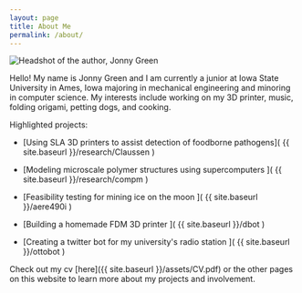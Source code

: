 ```yaml
---
layout: page
title: About Me
permalink: /about/
---
```


![Headshot of the author, Jonny Green](/assets/headshot.JPG "Check me out!" )

Hello! My name is Jonny Green and I am currently a junior at Iowa State University in Ames, Iowa majoring in mechanical engineering and minoring in computer science. My interests include working on my 3D printer, music, folding origami, petting dogs, and cooking.

Highlighted projects:

  * [Using SLA 3D printers to assist detection of foodborne pathogens]( {{ site.baseurl }}/research/Claussen )

  * [Modeling microscale polymer structures using supercomputers ]( {{ site.baseurl }}/research/compm )

  * [Feasibility testing for mining ice on the moon ]( {{ site.baseurl }}/aere490i )

  * [Building a homemade FDM 3D printer ]( {{ site.baseurl }}/dbot )

  * [Creating a twitter bot for my university's radio station ]( {{ site.baseurl }}/ottobot )

Check out my cv [here]({{ site.baseurl }}/assets/CV.pdf) or the other pages on this website to learn more about my projects and involvement.
